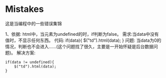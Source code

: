 # Mistakes
这是当编程中的一些错误集锦


1、依据: html中，当元素为undefined的时，if判断为false。
   需求:当data中没有值时，不显示任何东西。
   代码:
	if(data){
		$("td").html(data);
	}
   问题: 当data为0的情况，判断也不会进入……(这个问题找了很久，主要是一开始怀疑是后台数据问题)。
   解决方案:

	if(data != undefined){
		$("td").html(data);
	}